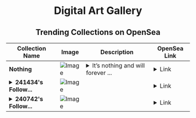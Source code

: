 <div align="center">

# Digital Art Gallery

## Trending Collections on OpenSea

| Collection Name                       | Image                                                                                     | Description                       | OpenSea Link                                                                                          |
|---------------------------------------|-------------------------------------------------------------------------------------------|-----------------------------------|--------------------------------------------------------------------------------------------------------|
| **Nothing** | ![Image](https://i.seadn.io/s/raw/files/0412c335df07599d2ccb4fa19aff861d.png?w=500&auto=format?w=200&auto=format) | <details><summary>It’s nothing and will forever ...</summary>It’s nothing and will forever remain nothing.</details> | <details><summary>Link</summary>[Nothing](https://opensea.io/collection/nothing-268)</details> |
| **<details><summary>241434's Follow...</summary>241434's Follower</details>** | ![Image](https://i.seadn.io/s/raw/files/19f9f090920392cc3650cbdf4361755b.png?w=500&auto=format?w=200&auto=format) |  | <details><summary>Link</summary>[241434's Follower](https://opensea.io/collection/241434-s-follower)</details> |
| **<details><summary>240742's Follow...</summary>240742's Follower</details>** | ![Image](https://i.seadn.io/s/raw/files/19f9f090920392cc3650cbdf4361755b.png?w=500&auto=format?w=200&auto=format) |  | <details><summary>Link</summary>[240742's Follower](https://opensea.io/collection/240742-s-follower)</details> |

</div>